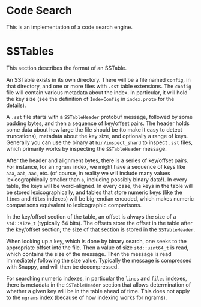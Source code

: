Code Search
===========

This is an implementation of a code search engine.

SSTables
========

This section describes the format of an SSTable.

An SSTable exists in its own directory. There will be a file named
`config`, in that directory, and one or more files with `.sst` table
extensions. The `config` file will contain various metadata about the
index. In particular, it will hold the key size (see the definition of
`IndexConfig` in `index.proto` for the details).

A `.sst` file starts with a `SSTableHeader` protobuf message,
followed by some padding bytes, and then a sequence of key/offset
pairs. The header holds some data about how large the file should be
(to make it easy to detect truncations), metadata about the key size,
and optionally a range of keys. Generally you can use the binary at
`bin/inspect_shard` to inspect `.sst` files, which primarily works by
inspecting the `SSTableHeader` message.

After the header and alignment bytes, there is a series of key/offset
pairs. For instance, for an `ngrams` index, we might have a sequence
of keys like `aaa`, `aab`, `aac`, etc. (of course, in reality we will
include many values lexicographically smaller than `a`, including
possibly binary data!). In every table, the keys will be
word-aligned. In every case, the keys in the table will be stored
lexicographically, and tables that store numeric keys (like the
`lines` and `files` indexes) will be big-endian encoded, which makes
numeric comparisons equivalent to lexicographic comparisons.

In the key/offset section of the table, an offset is always the size
of a `std::size_t` (typically 64 bits). The offsets store the offset
in the table after the key/offset section; the size of that section is
stored in the `SSTableHeader`.

When looking up a key, which is done by binary search, one seeks to
the appropriate offset into the file. Then a value of size
`std::uint64_t` is read, which contains the size of the message. Then
the message is read immediately following the size value. Typically
the message is compressed with Snappy, and will then be decompressed.

For searching numeric indexes, in particular the `lines` and `files`
indexes, there is metadata in the `SSTableHeader` section that allows
determination of whether a given key will be in the table ahead of
time. This does not apply to the `ngrams` index (because of how
indexing works for ngrams).

